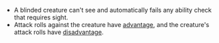 -   A blinded creature can't see and automatically fails any ability check that requires sight.
-   Attack rolls against the creature have [advantage](https://www.dandwiki.com/wiki/5e_SRD:Advantage "5e SRD:Advantage"), and the creature's attack rolls have [disadvantage](https://www.dandwiki.com/wiki/5e_SRD:Disadvantage "5e SRD:Disadvantage").